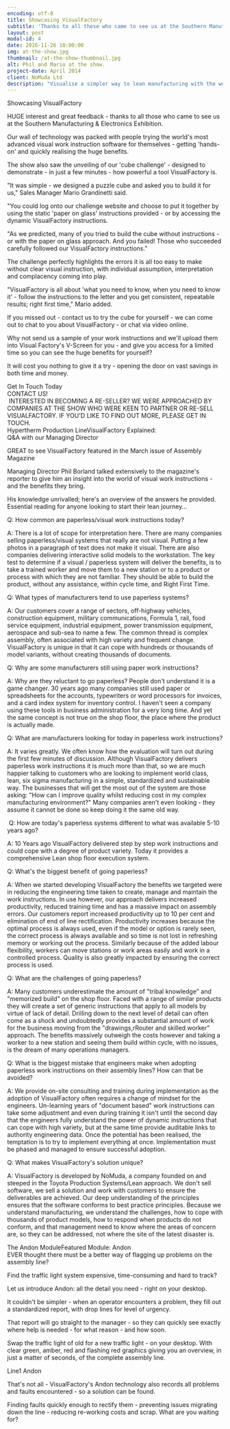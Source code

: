 ```yaml
---
encoding: utf-8
title: Showcasing VisualFactory
subtitle: 'Thanks to all those who came to see us at the Southern Manufacturing & Electronics Exhibition.'
layout: post
modal-id: 4
date: 2016-11-26 10:00:00
img: at-the-show.jpg
thumbnail: /at-the-show-thumbnail.jpg
alt: Phil and Mario at the show.
project-date: April 2014
client: NoMuda Ltd
description: "Visualise a simpler way to lean manufacturing with the world's most advanced visual work instruction software."
---
```



Showcasing VisualFactory

HUGE interest and great feedback - thanks to all those who came to see us at the Southern Manufacturing & Electronics Exhibition.

Our wall of technology was packed with people trying the world's most advanced visual work instruction software for themselves - getting 'hands-on' and quickly realising the huge benefits.

The show also saw the unveiling of our 'cube challenge' - designed to demonstrate - in just a few minutes - how powerful a tool VisualFactory is.

"It was simple - we designed a puzzle cube and asked you to build it for us," Sales Manager Mario Grandinetti said.

"You could log onto our challenge website and choose to put it together by using the static 'paper on glass' instructions provided - or by accessing the dynamic VisualFactory instructions.

"As we predicted, many of you tried to build the cube without instructions - or with the paper on glass approach. And you failed! Those who succeeded carefully followed our VisualFactory instructions."

The challenge perfectly highlights the errors it is all too easy to make without clear visual instruction, with individual assumption, interpretation and complacency coming into play.

"VisualFactory is all about 'what you need to know, when you need to know it' - follow the instructions to the letter and you get consistent, repeatable results; right first time," Mario added.

If you missed out - contact us to try the cube for yourself - we can come out to chat to you about VisualFactory - or chat via video online.

Why not send us a sample of your work instructions and we'll upload them into Visual Factory's V-Screen for you - and give you access for a limited time so you can see the huge benefits for yourself?

It will cost you nothing to give it a try - opening the door on vast savings in both time and money.

Get In Touch Today
<br>CONTACT US!
<br>&nbsp;INTERESTED IN BECOMING A RE-SELLER? WE WERE APPROACHED BY COMPANIES AT THE SHOW WHO WERE KEEN TO PARTNER OR RE-SELL VISUALFACTORY. IF YOU'D LIKE TO FIND OUT MORE, PLEASE GET IN TOUCH.
<br>Hypertherm Production LineVisualFactory Explained:
<br>Q&A with our Managing Director

GREAT to see VisualFactory featured in the March issue of Assembly Magazine

Managing Director Phil Borland talked extensively to the magazine's reporter to give him an insight into the world of visual work instructions - and the benefits they bring.

His knowledge unrivalled; here's an overview of the answers he provided. Essential reading for anyone looking to start their lean journey...

Q: How common are paperless/visual work instructions today?

A: There is a lot of scope for interpretation here. There are many companies selling paperless/visual systems that really are not visual. Putting a few photos in a paragraph of text does not make it visual. There are also companies delivering interactive solid models to the workstation. The key test to determine if a visual / paperless system will deliver the benefits, is to take a trained worker and move them to a new station or to a product or process with which they are not familiar. They should be able to build the product, without any assistance, within cycle time, and Right First Time.

Q: What types of manufacturers tend to use paperless systems?

A: Our customers cover a range of sectors, off-highway vehicles, construction equipment, military communications, Formula 1, rail, food service equipment, industrial equipment, power transmission equipment, aerospace and sub-sea to name a few. The common thread is complex assembly, often associated with high variety and frequent change. VisualFactory is unique in that it can cope with hundreds or thousands of model variants, without creating thousands of documents.

Q: Why are some manufacturers still using paper work instructions?

A: Why are they reluctant to go paperless? People don't understand it is a game changer. 30 years ago many companies still used paper or spreadsheets for the accounts, typewriters or word processors for invoices, and a card index system for inventory control. I haven't seen a company using these tools in business administration for a very long time. And yet the same concept is not true on the shop floor, the place where the product is actually made.

Q: What are manufacturers looking for today in paperless work instructions?

A: It varies greatly. We often know how the evaluation will turn out during the first few minutes of discussion. Although VisualFactory delivers paperless work instructions it is much more than that, so we are much happier talking to customers who are looking to implement world class, lean, six sigma manufacturing in a simple, standardized and sustainable way. The businesses that will get the most out of the system are those asking: "How can I improve quality whilst reducing cost in my complex manufacturing environment?" Many companies aren't even looking - they assume it cannot be done so keep doing it the same old way.

&nbsp;Q: How are today's paperless systems different to what was available 5-10 years ago?

A: 10 Years ago VisualFactory delivered step by step work instructions and could cope with a degree of product variety. Today it provides a comprehensive Lean shop floor execution system.

Q: What's the biggest benefit of going paperless?

A: When we started developing VisualFactory the benefits we targeted were in reducing the engineering time taken to create, manage and maintain the work instructions. In use however, our approach delivers increased productivity, reduced training time and has a massive impact on assembly errors. Our customers report increased productivity up to 10 per cent and elimination of end of line rectification. Productivity increases because the optimal process is always used, even if the model or option is rarely seen, the correct process is always available and so time is not lost in refreshing memory or working out the process. Similarly because of the added labour flexibility, workers can move stations or work areas easily and work in a controlled process. Quality is also greatly impacted by ensuring the correct process is used.

Q: What are the challenges of going paperless?

A: Many customers underestimate the amount of "tribal knowledge" and "memorized build" on the shop floor. Faced with a range of similar products they will create a set of generic instructions that apply to all models by virtue of lack of detail. Drilling down to the next level of detail can often come as a shock and undoubtedly provides a substantial amount of work for the business moving from the "drawings,rRouter and skilled worker" approach. The benefits massively outweigh the costs however and taking a worker to a new station and seeing them build within cycle, with no issues, is the dream of many operations managers.

Q: What is the biggest mistake that engineers make when adopting paperless work instructions on their assembly lines? How can that be avoided?

A: We provide on-site consulting and training during implementation as the adoption of VisualFactory often requires a change of mindset for the engineers. Un-learning years of "document based" work instructions can take some adjustment and even during training it isn't until the second day that the engineers fully understand the power of dynamic instructions that can cope with high variety, but at the same time provide auditable links to authority engineering data. Once the potential has been realised, the temptation is to try to implement everything at once. Implementation must be phased and managed to ensure successful adoption.

Q: What makes VisualFactory's solution unique?

A: VisualFactory is developed by NoMuda, a company founded on and steeped in the Toyota Production Systems/Lean approach. We don't sell software, we sell a solution and work with customers to ensure the deliverables are achieved. Our deep understanding of the principles ensures that the software conforms to best practice principles. Because we understand manufacturing, we understand the challenges, how to cope with thousands of product models, how to respond when products do not conform, and that management need to know where the areas of concern are, so they can be addressed, not where the site of the latest disaster is.

The Andon ModuleFeatured Module: Andon
<br>EVER thought there must be a better way of flagging up problems on the assembly line?

Find the traffic light system expensive, time-consuming and hard to track?

Let us introduce Andon: all the detail you need - right on your desktop.

It couldn't be simpler - when an operator encounters a problem, they fill out a standardized report, with drop lines for level of urgency.

That report will go straight to the manager - so they can quickly see exactly where help is needed - for what reason - and how soon.

Swap the traffic light of old for a new traffic light - on your desktop. With clear green, amber, red and flashing red graphics giving you an overview, in just a matter of seconds, of the complete assembly line.

Line1 Andon

That's not all - VisualFactory's Andon technology also records all problems and faults encountered - so a solution can be found.

Finding faults quickly enough to rectify them - preventing issues migrating down the line - reducing re-working costs and scrap. What are you waiting for?